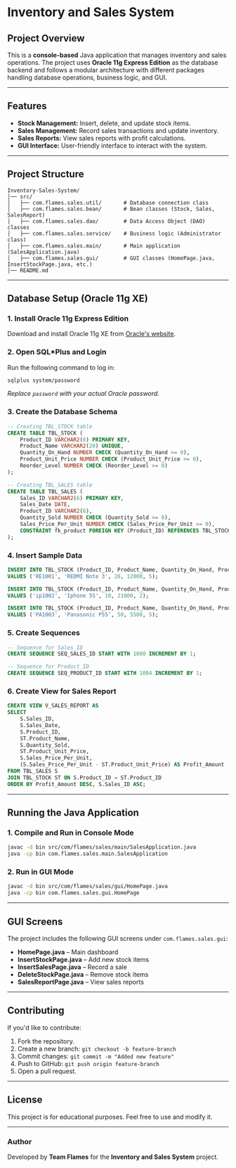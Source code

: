 # Inventory and Sales System  

## Project Overview  
This is a **console-based** Java application that manages inventory and sales operations. The project uses **Oracle 11g Express Edition** as the database backend and follows a modular architecture with different packages handling database operations, business logic, and GUI.

---

## Features  
- **Stock Management:** Insert, delete, and update stock items.  
- **Sales Management:** Record sales transactions and update inventory.  
- **Sales Reports:** View sales reports with profit calculations.  
- **GUI Interface:** User-friendly interface to interact with the system.  

---

## Project Structure  
```
Inventory-Sales-System/
│── src/
│   ├── com.flames.sales.util/       # Database connection class
│   ├── com.flames.sales.bean/       # Bean classes (Stock, Sales, SalesReport)
│   ├── com.flames.sales.dao/        # Data Access Object (DAO) classes
│   ├── com.flames.sales.service/    # Business logic (Administrator class)
│   ├── com.flames.sales.main/       # Main application (SalesApplication.java)
│   ├── com.flames.sales.gui/        # GUI classes (HomePage.java, InsertStockPage.java, etc.)
│── README.md
```

---

## Database Setup (Oracle 11g XE)  
### **1. Install Oracle 11g Express Edition**
Download and install Oracle 11g XE from [Oracle's website](https://www.oracle.com/database/technologies/xe-prior-release-downloads.html).

### **2. Open SQL*Plus and Login**
Run the following command to log in:  
```sh
sqlplus system/password
```
*Replace `password` with your actual Oracle password.*

### **3. Create the Database Schema**  
```sql
-- Creating TBL_STOCK table
CREATE TABLE TBL_STOCK (
    Product_ID VARCHAR2(6) PRIMARY KEY,
    Product_Name VARCHAR2(20) UNIQUE,
    Quantity_On_Hand NUMBER CHECK (Quantity_On_Hand >= 0),
    Product_Unit_Price NUMBER CHECK (Product_Unit_Price >= 0),
    Reorder_Level NUMBER CHECK (Reorder_Level >= 0)
);

-- Creating TBL_SALES table
CREATE TABLE TBL_SALES (
    Sales_ID VARCHAR2(6) PRIMARY KEY,
    Sales_Date DATE,
    Product_ID VARCHAR2(6),
    Quantity_Sold NUMBER CHECK (Quantity_Sold >= 0),
    Sales_Price_Per_Unit NUMBER CHECK (Sales_Price_Per_Unit >= 0),
    CONSTRAINT fk_product FOREIGN KEY (Product_ID) REFERENCES TBL_STOCK(Product_ID)
);
```

### **4. Insert Sample Data**
```sql
INSERT INTO TBL_STOCK (Product_ID, Product_Name, Quantity_On_Hand, Product_Unit_Price, Reorder_Level) 
VALUES ('RE1001', 'REDMI Note 3', 20, 12000, 5);

INSERT INTO TBL_STOCK (Product_ID, Product_Name, Quantity_On_Hand, Product_Unit_Price, Reorder_Level) 
VALUES ('ip1002', 'Iphone 5S', 10, 21000, 2);

INSERT INTO TBL_STOCK (Product_ID, Product_Name, Quantity_On_Hand, Product_Unit_Price, Reorder_Level) 
VALUES ('PA1003', 'Panasonic P55', 50, 5500, 5);
```

### **5. Create Sequences**
```sql
-- Sequence for Sales_ID
CREATE SEQUENCE SEQ_SALES_ID START WITH 1000 INCREMENT BY 1;

-- Sequence for Product_ID
CREATE SEQUENCE SEQ_PRODUCT_ID START WITH 1004 INCREMENT BY 1;
```

### **6. Create View for Sales Report**
```sql
CREATE VIEW V_SALES_REPORT AS
SELECT 
    S.Sales_ID,
    S.Sales_Date,
    S.Product_ID,
    ST.Product_Name,
    S.Quantity_Sold,
    ST.Product_Unit_Price,
    S.Sales_Price_Per_Unit,
    (S.Sales_Price_Per_Unit - ST.Product_Unit_Price) AS Profit_Amount
FROM TBL_SALES S
JOIN TBL_STOCK ST ON S.Product_ID = ST.Product_ID
ORDER BY Profit_Amount DESC, S.Sales_ID ASC;
```

---

## Running the Java Application  
### **1. Compile and Run in Console Mode**  
```sh
javac -d bin src/com/flames/sales/main/SalesApplication.java
java -cp bin com.flames.sales.main.SalesApplication
```

### **2. Run in GUI Mode**  
```sh
javac -d bin src/com/flames/sales/gui/HomePage.java
java -cp bin com.flames.sales.gui.HomePage
```

---

## GUI Screens  
The project includes the following GUI screens under `com.flames.sales.gui`:  
- **HomePage.java** – Main dashboard  
- **InsertStockPage.java** – Add new stock items  
- **InsertSalesPage.java** – Record a sale  
- **DeleteStockPage.java** – Remove stock items  
- **SalesReportPage.java** – View sales reports  

---

## Contributing  
If you'd like to contribute:  
1. Fork the repository.  
2. Create a new branch: `git checkout -b feature-branch`  
3. Commit changes: `git commit -m "Added new feature"`  
4. Push to GitHub: `git push origin feature-branch`  
5. Open a pull request.  

---

## License  
This project is for educational purposes. Feel free to use and modify it.  

---

### **Author**  
Developed by **Team Flames** for the **Inventory and Sales System** project. 
